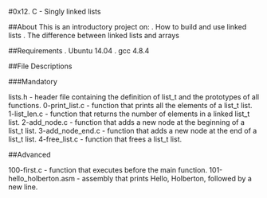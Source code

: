 #0x12. C - Singly linked lists

##About
This is an introductory project on:
 . How to build and use linked lists
 . The difference between linked lists and arrays

##Requirements
 . Ubuntu 14.04
 . gcc 4.8.4

##File Descriptions

###Mandatory

lists.h - header file containing the definition of list_t and the prototypes of all functions.
0-print_list.c - function that prints all the elements of a list_t list.
1-list_len.c - function that returns the number of elements in a linked list_t list.
2-add_node.c - function that adds a new node at the beginning of a list_t list.
3-add_node_end.c - function that adds a new node at the end of a list_t list.
4-free_list.c - function that frees a list_t list.

##Advanced

100-first.c - function that executes before the main function.
101-hello_holberton.asm - assembly that prints Hello, Holberton, followed by a new line.
